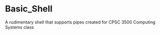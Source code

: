# Basic_Shell
A rudimentary shell that supports pipes created for CPSC 3500 Computing Systems class
